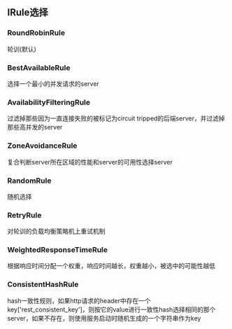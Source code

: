 ## IRule选择

### RoundRobinRule
轮训(默认)

###  BestAvailableRule 
选择一个最小的并发请求的server

###  AvailabilityFilteringRule 
过滤掉那些因为一直连接失败的被标记为circuit tripped的后端server，并过滤掉那些高并发的server 

### ZoneAvoidanceRule 
复合判断server所在区域的性能和server的可用性选择server 

### RandomRule 
随机选择

### RetryRule 
对轮训的负载均衡策略机上重试机制

### WeightedResponseTimeRule 
根据响应时间分配一个权重，响应时间越长，权重越小，被选中的可能性越低

### ConsistentHashRule
hash一致性规则，如果http请求的header中存在一个key['rest_consistent_key']，则按它的value进行一致性hash选择相同的那个server，如果不存在，则使用服务启动时随机生成的一个字符串作为key

